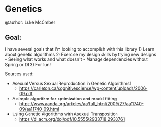 # Genetics

@author: Luke McOmber

<h2>Goal:</h2>
I have several goals that I'm looking to accomplish with this library
1) Learn about genetic algorithms
2) Exercise my design skills by trying new designs
	- Seeing what works and what doesn't
	- Manage dependencies without Spring or DI
3) For fun!


Sources used:
* Asexual Versus Sexual Reproduction in Genetic Algorithms1
  * https://carleton.ca/cognitivescience/wp-content/uploads/2006-09.pdf
* A simple algorithm for optimization and model fitting
  * https://www.aanda.org/articles/aa/full_html/2009/27/aa11740-09/aa11740-09.html
* Using Genetic Algorithms with Asexual Transposition
  * https://dl.acm.org/doi/pdf/10.5555/2933718.2933761


